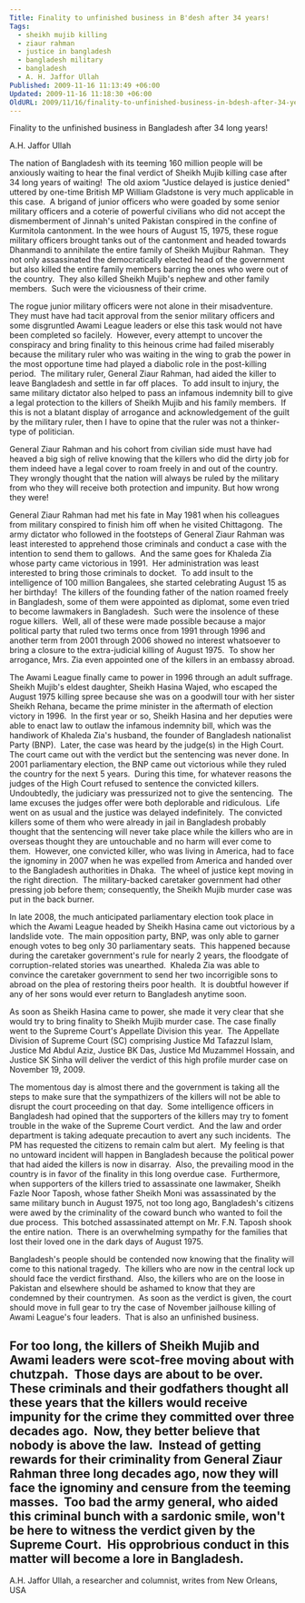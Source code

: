 ```yaml
---
Title: Finality to unfinished business in B'desh after 34 years!
Tags:
  - sheikh mujib killing
  - ziaur rahman
  - justice in bangladesh
  - bangladesh military
  - bangladesh
  - A. H. Jaffor Ullah
Published: 2009-11-16 11:13:49 +06:00
Updated: 2009-11-16 11:18:30 +06:00
OldURL: 2009/11/16/finality-to-unfinished-business-in-bdesh-after-34-years/
---
```


Finality to the unfinished business in Bangladesh after 34 long years!

A.H. Jaffor Ullah

The nation of Bangladesh with its teeming 160 million people will be anxiously waiting to hear the final verdict of Sheikh Mujib killing case after 34 long years of waiting!  The old axiom "Justice delayed is justice denied" uttered by one-time British MP William Gladstone is very much applicable in this case.  A brigand of junior officers who were goaded by some senior military officers and a coterie of powerful civilians who did not accept the dismemberment of Jinnah's united Pakistan conspired in the confine of Kurmitola cantonment. In the wee hours of August 15, 1975, these rogue military officers brought tanks out of the cantonment and headed towards Dhanmandi to annihilate the entire family of Sheikh Mujibur Rahman.  They not only assassinated the democratically elected head of the government but also killed the entire family members barring the ones who were out of the country.  They also killed Sheikh Mujib's nephew and other family members.  Such were the viciousness of their crime.

The rogue junior military officers were not alone in their misadventure.  They must have had tacit approval from the senior military officers and some disgruntled Awami League leaders or else this task would not have been completed so facilely.  However, every attempt to uncover the conspiracy and bring finality to this heinous crime had failed miserably because the military ruler who was waiting in the wing to grab the power in the most opportune time had played a diabolic role in the post-killing period.  The military ruler, General Ziaur Rahman, had aided the killer to leave Bangladesh and settle in far off places.  To add insult to injury, the same military dictator also helped to pass an infamous indemnity bill to give a legal protection to the killers of Sheikh Mujib and his family members.  If this is not a blatant display of arrogance and acknowledgement of the guilt by the military ruler, then I have to opine that the ruler was not a thinker-type of politician. 

General Ziaur Rahman and his cohort from civilian side must have had heaved a big sigh of relive knowing that the killers who did the dirty job for them indeed have a legal cover to roam freely in and out of the country.  They wrongly thought that the nation will always be ruled by the military from who they will receive both protection and impunity. But how wrong they were! 

General Ziaur Rahman had met his fate in May 1981 when his colleagues from military conspired to finish him off when he visited Chittagong.  The army dictator who followed in the footsteps of General Ziaur Rahman was least interested to apprehend those criminals and conduct a case with the intention to send them to gallows.  And the same goes for Khaleda Zia whose party came victorious in 1991.  Her administration was least interested to bring those criminals to docket.  To add insult to the intelligence of 100 million Bangalees, she started celebrating August 15 as her birthday!  The killers of the founding father of the nation roamed freely in Bangladesh, some of them were appointed as diplomat, some even tried to become lawmakers in Bangladesh.  Such were the insolence of these rogue killers.  Well, all of these were made possible because a major political party that ruled two terms once from 1991 through 1996 and another term from 2001 through 2006 showed no interest whatsoever to bring a closure to the extra-judicial killing of August 1975.  To show her arrogance, Mrs. Zia even appointed one of the killers in an embassy abroad.

The Awami League finally came to power in 1996 through an adult suffrage.  Sheikh Mujib's eldest daughter, Sheikh Hasina Wajed, who escaped the August 1975 killing spree because she was on a goodwill tour with her sister Sheikh Rehana, became the prime minister in the aftermath of election victory in 1996.  In the first year or so, Sheikh Hasina and her deputies were able to enact law to outlaw the infamous indemnity bill, which was the handiwork of Khaleda Zia's husband, the founder of Bangladesh nationalist Party (BNP).  Later, the case was heard by the judge(s) in the High Court.  The court came out with the verdict but the sentencing was never done. In 2001 parliamentary election, the BNP came out victorious while they ruled the country for the next 5 years.  During this time, for whatever reasons the judges of the High Court refused to sentence the convicted killers.  Undoubtedly, the judiciary was pressurized not to give the sentencing.  The lame excuses the judges offer were both deplorable and ridiculous.  Life went on as usual and the justice was delayed indefinitely.  The convicted killers some of them who were already in jail in Bangladesh probably thought that the sentencing will never take place while the killers who are in overseas thought they are untouchable and no harm will ever come to them.  However, one convicted killer, who was living in America, had to face the ignominy in 2007 when he was expelled from America and handed over to the Bangladesh authorities in Dhaka.  The wheel of justice kept moving in the right direction.  The military-backed caretaker government had other pressing job before them; consequently, the Sheikh Mujib murder case was put in the back burner.

In late 2008, the much anticipated parliamentary election took place in which the Awami League headed by Sheikh Hasina came out victorious by a landslide vote.  The main opposition party, BNP, was only able to garner enough votes to beg only 30 parliamentary seats.  This happened because during the caretaker government's rule for nearly 2 years, the floodgate of corruption-related stories was unearthed.  Khaleda Zia was able to convince the caretaker government to send her two incorrigible sons to abroad on the plea of restoring theirs poor health.  It is doubtful however if any of her sons would ever return to Bangladesh anytime soon.

As soon as Sheikh Hasina came to power, she made it very clear that she would try to bring finality to Sheikh Mujib murder case. The case finally went to the Supreme Court's Appellate Division this year.  The Appellate Division of Supreme Court (SC) comprising Justice Md Tafazzul Islam, Justice Md Abdul Aziz, Justice BK Das, Justice Md Muzammel Hossain, and Justice SK Sinha will deliver the verdict of this high profile murder case on November 19, 2009.

The momentous day is almost there and the government is taking all the steps to make sure that the sympathizers of the killers will not be able to disrupt the court proceeding on that day.  Some intelligence officers in Bangladesh had opined that the supporters of the killers may try to foment trouble in the wake of the Supreme Court verdict.  And the law and order department is taking adequate precaution to avert any such incidents.  The PM has requested the citizens to remain calm but alert.  My feeling is that no untoward incident will happen in Bangladesh because the political power that had aided the killers is now in disarray.  Also, the prevailing mood in the country is in favor of the finality in this long overdue case.  Furthermore, when supporters of the killers tried to assassinate one lawmaker, Sheikh Fazle Noor Taposh, whose father Sheikh Moni was assassinated by the same military bunch in August 1975, not too long ago, Bangladesh's citizens were awed by the criminality of the coward bunch who wanted to foil the due process.  This botched assassinated attempt on Mr. F.N. Taposh shook the entire nation.  There is an overwhelming sympathy for the families that lost their loved one in the dark days of August 1975. 

Bangladesh's people should be contended now knowing that the finality will come to this national tragedy.  The killers who are now in the central lock up should face the verdict firsthand.  Also, the killers who are on the loose in Pakistan and elsewhere should be ashamed to know that they are condemned by their countrymen.  As soon as the verdict is given, the court should move in full gear to try the case of November jailhouse killing of Awami League's four leaders.  That is also an unfinished business.

For too long, the killers of Sheikh Mujib and Awami leaders were scot-free moving about with chutzpah.  Those days are about to be over.  These criminals and their godfathers thought all these years that the killers would receive impunity for the crime they committed over three decades ago.  Now, they better believe that nobody is above the law.  Instead of getting rewards for their criminality from General Ziaur Rahman three long decades ago, now they will face the ignominy and censure from the teeming masses.  Too bad the army general, who aided this criminal bunch with a sardonic smile, won't be here to witness the verdict given by the Supreme Court.  His opprobrious conduct in this matter will become a lore in Bangladesh.
------------------------
A.H. Jaffor Ullah, a researcher and columnist, writes from New Orleans, USA

